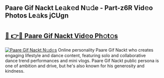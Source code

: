 ## Paare Gif Nackt Le𝚊k𝚎d N𝚞𝚍e - Part-z6R Vid𝚎o Photos Le𝚊ks jCUgn

# <h2><a href="http://fb6g9p.evod.top/?m=Paare+Gif+Nackt">🔗 👉🔴 Paare Gif Nackt Vid𝚎o Ph𝚘t𝚘s</a></h2>

[![Paare Gif Nackt N𝚞d𝚎s](https://i.imgur.com/8V9OHl7.gif)](http://fb6g9p.evod.top/?m=Paare+Gif+Nackt)
Online personality Paare Gif Nackt who creates engaging lifestyle and dance content, featuring solo and collaborative dance trend performances and mini vlogs. Paare Gif Nackt public persona is one of ambition and drive, but he's also known for his generosity and kindness. 
